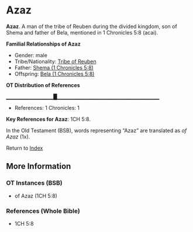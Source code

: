# Azaz
**Azaz**. 
A man of the tribe of Reuben during the divided kingdom, son of Shema and father of Bela, mentioned in 1 Chronicles 5:8 (acai). 




**Familial Relationships of Azaz**


* Gender: male
* Tribe/Nationality: [Tribe of Reuben](../../../groups/md/acai/Reuben.md)
* Father: [Shema (1 Chronicles 5:8)](Shema.2.md)
* Offspring: [Bela (1 Chronicles 5:8)](Bela.3.md)


**OT Distribution of References**

▁▁▁▁▁▁▁▁▁▁▁▁█▁▁▁▁▁▁▁▁▁▁▁▁▁▁▁▁▁▁▁▁▁▁▁▁▁▁
* References: 1 Chronicles: 1



**Key References for Azaz**: 
1CH 5:8. 


In the Old Testament (BSB), words representing “Azaz” are translated as 
*of Azaz* (1x). 




Return to [Index](00-Index.md)

## More Information

### OT Instances (BSB)

* of Azaz (1CH 5:8)



### References (Whole Bible)

* 1CH 5:8



